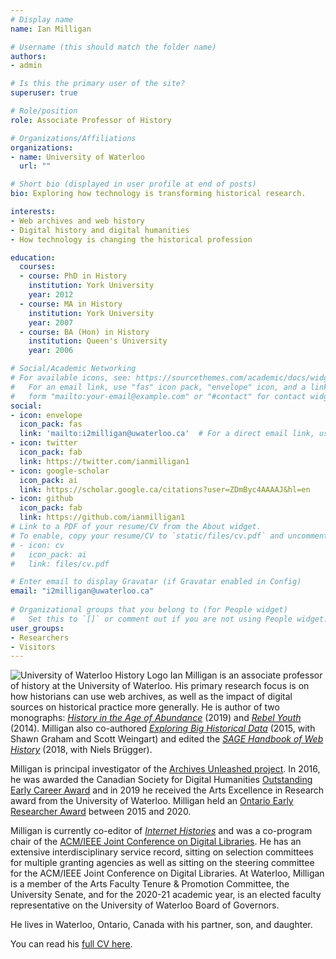 ```yaml
---
# Display name
name: Ian Milligan

# Username (this should match the folder name)
authors:
- admin

# Is this the primary user of the site?
superuser: true

# Role/position
role: Associate Professor of History

# Organizations/Affiliations
organizations:
- name: University of Waterloo
  url: ""

# Short bio (displayed in user profile at end of posts)
bio: Exploring how technology is transforming historical research.

interests:
- Web archives and web history
- Digital history and digital humanities
- How technology is changing the historical profession

education:
  courses:
  - course: PhD in History
    institution: York University
    year: 2012
  - course: MA in History
    institution: York University
    year: 2007
  - course: BA (Hon) in History
    institution: Queen's University
    year: 2006

# Social/Academic Networking
# For available icons, see: https://sourcethemes.com/academic/docs/widgets/#icons
#   For an email link, use "fas" icon pack, "envelope" icon, and a link in the
#   form "mailto:your-email@example.com" or "#contact" for contact widget.
social:
- icon: envelope
  icon_pack: fas
  link: 'mailto:i2milligan@uwaterloo.ca'  # For a direct email link, use "mailto:test@example.org".
- icon: twitter
  icon_pack: fab
  link: https://twitter.com/ianmilligan1
- icon: google-scholar
  icon_pack: ai
  link: https://scholar.google.ca/citations?user=ZDmByc4AAAAJ&hl=en
- icon: github
  icon_pack: fab
  link: https://github.com/ianmilligan1
# Link to a PDF of your resume/CV from the About widget.
# To enable, copy your resume/CV to `static/files/cv.pdf` and uncomment the lines below.  
# - icon: cv
#   icon_pack: ai
#   link: files/cv.pdf

# Enter email to display Gravatar (if Gravatar enabled in Config)
email: "i2milligan@uwaterloo.ca"
  
# Organizational groups that you belong to (for People widget)
#   Set this to `[]` or comment out if you are not using People widget.  
user_groups:
- Researchers
- Visitors
---
```


![University of Waterloo History Logo](/authors/admin/UWaterloo_ARTS_History_Logo_horiz_rgb.png)
Ian Milligan is an associate professor of history at the University of Waterloo. His primary research focus is on how historians can use web archives, as well as the impact of digital sources on historical practice more generally. He is author of two monographs: [*History in the Age of Abundance*](/publication/history-in-the-age-of-abundance) (2019) and [*Rebel Youth*](/publication/rebel-youth) (2014). Milligan also co-authored [*Exploring Big Historical Data*](/publication/macroscope) (2015, with Shawn Graham and Scott Weingart) and edited the [*SAGE Handbook of Web History*](/publication/sage-handbook) (2018, with Niels Brügger).

Milligan is principal investigator of the [Archives Unleashed project](https://archivesunleashed.org). In 2016, he was awarded the Canadian Society for Digital Humanities [Outstanding Early Career Award](http://csdh-schn.org/2016/02/09/csdhschn-2016-outstanding-early-career-award/) and in 2019 he received the Arts Excellence in Research award from the University of Waterloo. Milligan held an [Ontario Early Researcher Award](https://www.ontario.ca/page/early-researcher-awards) between 2015 and 2020. 

Milligan is currently co-editor of [*Internet Histories*](https://www.tandfonline.com/toc/rint20/current) and was a co-program chair of the [ACM/IEEE Joint Conference on Digital Libraries](https://2017.jcdl.org/). He has an extensive interdisciplinary service record, sitting on selection committees for multiple granting agencies as well as sitting on the steering committee for the ACM/IEEE Joint Conference on Digital Libraries. At Waterloo, Milligan is a member of the Arts Faculty Tenure & Promotion Committee, the University Senate, and for the 2020-21 academic year, is an elected faculty representative on the University of Waterloo Board of Governors.

He lives in Waterloo, Ontario, Canada with his partner, son, and daughter.

You can read his [full CV here](/files/cv.pdf).
